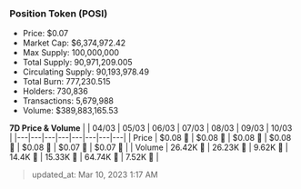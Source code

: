 
  ### Position Token (POSI)
  - Price: $0.07
  - Market Cap: $6,374,972.42
  - Max Supply: 100,000,000
  - Total Supply: 90,971,209.005
  - Circulating Supply: 90,193,978.49
  - Total Burn: 777,230.515
  - Holders: 730,836
  - Transactions: 5,679,988
  - Volume: $389,883,165.53

  **7D Price & Volume**
  | | 04&#x2F;03 | 05&#x2F;03 | 06&#x2F;03 | 07&#x2F;03 | 08&#x2F;03 | 09&#x2F;03 | 10&#x2F;03 |
  |---|---|---|---|---|---|---|---|
  | Price | $0.08 🔻 | $0.08 🔻 | $0.08 🔻 | $0.08 🔻 | $0.08 🔻 | $0.07 🔻 | $0.07 🔻 |
  | Volume | 26.42K 🔻 | 26.23K 🔻 | 9.62K 🔻 | 14.4K 🚀 | 15.33K 🚀 | 64.74K 🚀 | 7.52K 🔻 |

  > updated_at: Mar 10, 2023 1:17 AM
